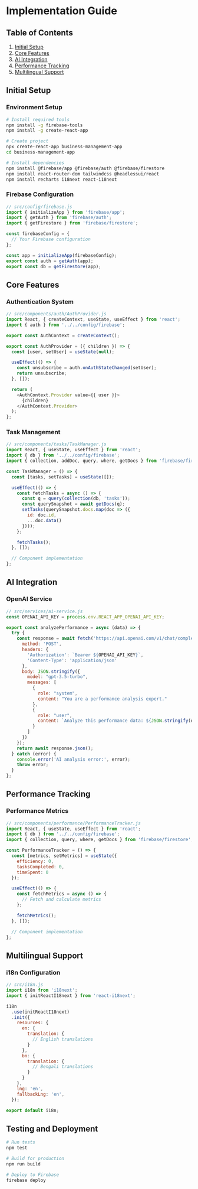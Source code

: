 # Implementation Guide

## Table of Contents
1. [Initial Setup](#initial-setup)
2. [Core Features](#core-features)
3. [AI Integration](#ai-integration)
4. [Performance Tracking](#performance-tracking)
5. [Multilingual Support](#multilingual-support)

## Initial Setup

### Environment Setup
```bash
# Install required tools
npm install -g firebase-tools
npm install -g create-react-app

# Create project
npx create-react-app business-management-app
cd business-management-app

# Install dependencies
npm install @firebase/app @firebase/auth @firebase/firestore
npm install react-router-dom tailwindcss @headlessui/react
npm install recharts i18next react-i18next
```

### Firebase Configuration
```javascript
// src/config/firebase.js
import { initializeApp } from 'firebase/app';
import { getAuth } from 'firebase/auth';
import { getFirestore } from 'firebase/firestore';

const firebaseConfig = {
  // Your Firebase configuration
};

const app = initializeApp(firebaseConfig);
export const auth = getAuth(app);
export const db = getFirestore(app);
```

## Core Features

### Authentication System
```javascript
// src/components/auth/AuthProvider.js
import React, { createContext, useState, useEffect } from 'react';
import { auth } from '../../config/firebase';

export const AuthContext = createContext();

export const AuthProvider = ({ children }) => {
  const [user, setUser] = useState(null);

  useEffect(() => {
    const unsubscribe = auth.onAuthStateChanged(setUser);
    return unsubscribe;
  }, []);

  return (
    <AuthContext.Provider value={{ user }}>
      {children}
    </AuthContext.Provider>
  );
};
```

### Task Management
```javascript
// src/components/tasks/TaskManager.js
import React, { useState, useEffect } from 'react';
import { db } from '../../config/firebase';
import { collection, addDoc, query, where, getDocs } from 'firebase/firestore';

const TaskManager = () => {
  const [tasks, setTasks] = useState([]);

  useEffect(() => {
    const fetchTasks = async () => {
      const q = query(collection(db, 'tasks'));
      const querySnapshot = await getDocs(q);
      setTasks(querySnapshot.docs.map(doc => ({
        id: doc.id,
        ...doc.data()
      })));
    };

    fetchTasks();
  }, []);

  // Component implementation
};
```

## AI Integration

### OpenAI Service
```javascript
// src/services/ai-service.js
const OPENAI_API_KEY = process.env.REACT_APP_OPENAI_API_KEY;

export const analyzePerformance = async (data) => {
  try {
    const response = await fetch('https://api.openai.com/v1/chat/completions', {
      method: 'POST',
      headers: {
        'Authorization': `Bearer ${OPENAI_API_KEY}`,
        'Content-Type': 'application/json'
      },
      body: JSON.stringify({
        model: "gpt-3.5-turbo",
        messages: [
          {
            role: "system",
            content: "You are a performance analysis expert."
          },
          {
            role: "user",
            content: `Analyze this performance data: ${JSON.stringify(data)}`
          }
        ]
      })
    });
    return await response.json();
  } catch (error) {
    console.error('AI analysis error:', error);
    throw error;
  }
};
```

## Performance Tracking

### Performance Metrics
```javascript
// src/components/performance/PerformanceTracker.js
import React, { useState, useEffect } from 'react';
import { db } from '../../config/firebase';
import { collection, query, where, getDocs } from 'firebase/firestore';

const PerformanceTracker = () => {
  const [metrics, setMetrics] = useState({
    efficiency: 0,
    tasksCompleted: 0,
    timeSpent: 0
  });

  useEffect(() => {
    const fetchMetrics = async () => {
      // Fetch and calculate metrics
    };

    fetchMetrics();
  }, []);

  // Component implementation
};
```

## Multilingual Support

### i18n Configuration
```javascript
// src/i18n.js
import i18n from 'i18next';
import { initReactI18next } from 'react-i18next';

i18n
  .use(initReactI18next)
  .init({
    resources: {
      en: {
        translation: {
          // English translations
        }
      },
      bn: {
        translation: {
          // Bengali translations
        }
      }
    },
    lng: 'en',
    fallbackLng: 'en',
  });

export default i18n;
```

## Testing and Deployment
```bash
# Run tests
npm test

# Build for production
npm run build

# Deploy to Firebase
firebase deploy
```